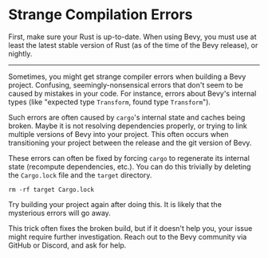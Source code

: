 # Strange Compilation Errors

First, make sure your Rust is up-to-date. When using Bevy, you must use at
least the latest stable version of Rust (as of the time of the Bevy release),
or nightly.

---

Sometimes, you might get strange compiler errors when building a Bevy project.
Confusing, seemingly-nonsensical errors that don't seem to be caused by
mistakes in your code. For instance, errors about Bevy's internal types (like
"expected type `Transform`, found type `Transform`").

Such errors are often caused by `cargo`'s internal state and caches being
broken. Maybe it is not resolving dependencies properly, or trying to
link multiple versions of Bevy into your project. This often occurs when
transitioning your project between the release and the git version of Bevy.

These errors can often be fixed by forcing `cargo` to regenerate its
internal state (recompute dependencies, etc.). You can do this trivially
by deleting the `Cargo.lock` file and the `target` directory.

```shell
rm -rf target Cargo.lock
```

Try building your project again after doing this. It is likely that the
mysterious errors will go away.

This trick often fixes the broken build, but if it doesn't help you,
your issue might require further investigation. Reach out to the Bevy
community via GitHub or Discord, and ask for help.


